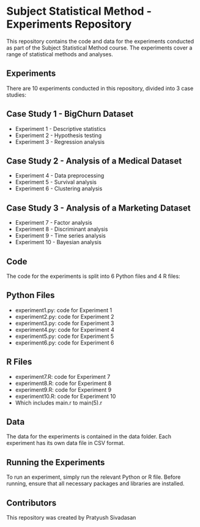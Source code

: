 # Subject Statistical Method - Experiments Repository
This repository contains the code and data for the experiments conducted as part of the Subject Statistical Method course. The experiments cover a range of statistical methods and analyses.

## Experiments
There are 10 experiments conducted in this repository, divided into 3 case studies:

## Case Study 1 - BigChurn Dataset
- Experiment 1 - Descriptive statistics
- Experiment 2 - Hypothesis testing
- Experiment 3 - Regression analysis
## Case Study 2 - Analysis of a Medical Dataset
- Experiment 4 - Data preprocessing
- Experiment 5 - Survival analysis
- Experiment 6 - Clustering analysis
## Case Study 3 - Analysis of a Marketing Dataset
- Experiment 7 - Factor analysis
- Experiment 8 - Discriminant analysis
- Experiment 9 - Time series analysis
- Experiment 10 - Bayesian analysis
## Code
The code for the experiments is split into 6 Python files and 4 R files:

## Python Files
- experiment1.py: code for Experiment 1
- experiment2.py: code for Experiment 2
- experiment3.py: code for Experiment 3
- experiment4.py: code for Experiment 4
- experiment5.py: code for Experiment 5
- experiment6.py: code for Experiment 6
## R Files
- experiment7.R: code for Experiment 7
- experiment8.R: code for Experiment 8
- experiment9.R: code for Experiment 9
- experiment10.R: code for Experiment 10
- Which includes main.r to main(5).r
## Data
The data for the experiments is contained in the data folder. Each experiment has its own data file in CSV format.

## Running the Experiments
To run an experiment, simply run the relevant Python or R file. Before running, ensure that all necessary packages and libraries are installed.

## Contributors
This repository was created by Pratyush Sivadasan
